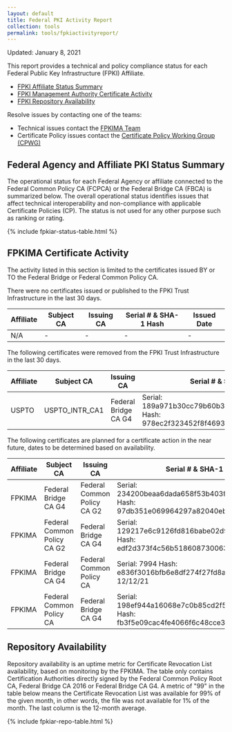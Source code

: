 ```yaml
---
layout: default 
title: Federal PKI Activity Report
collection: tools
permalink: tools/fpkiactivityreport/
---
```


Updated: January 8, 2021

This report provides a technical and policy compliance status for each Federal Public Key Infrastructure (FPKI) Affiliate.

- [FPKI Affiliate Status Summary](#fpki-affiliate-status-summary)
- [FPKI Management Authority Certificate Activity](#fpkima-certificate-activity)
- [FPKI Repository Availability](#repository-availability)

Resolve issues by contacting one of the teams:  

- Technical issues contact the [FPKIMA Team](mailto:fpki-help@gsa.gov) 
- Certificate Policy issues contact the [Certificate Policy Working Group (CPWG)](mailto:fpkipa_cpwg@listserv.gsa.gov)  

## Federal Agency and Affiliate PKI Status Summary
The operational status for each Federal Agency or affiliate connected to the Federal Common Policy CA (FCPCA) or the Federal Bridge CA (FBCA) is summarized below. The overall operational status identifies issues that affect technical interoperability and non-compliance with applicable Certificate Policies (CP). The status is not used for any other purpose such as ranking or rating.

{% include fpkiar-status-table.html %}

## FPKIMA Certificate Activity
The activity listed in this section is limited to the certificates issued BY or TO the Federal Bridge or Federal Common Policy CA.

There were no certificates issued or published to the FPKI Trust Infrastructure in the last 30 days.

| Affiliate | Subject CA | Issuing CA | Serial # & SHA-1 Hash | Issued Date |
| --------- | ---------- | ---------- | --------------------- | ----------- |
| N/A | - | - | - | - |

The following certificates were removed from the FPKI Trust Infrastructure in the last 30 days.

| Affiliate | Subject CA | Issuing CA | Serial # & SHA-1 Hash | Action Date |
| --------- | ---------- | ---------- | --------------------- | ----------- |
| USPTO | USPTO_INTR_CA1 | Federal Bridge CA G4 | Serial: 189a971b30cc79b60b35e21789db1c479cd949f0 Hash: 978ec2f323452f8f46932b8550663d68b6e96af7 | 12/15/2022 |


The following certificates are planned for a certificate action in the near future, dates to be determined based on availability.

| Affiliate | Subject CA | Issuing CA | Serial # & SHA-1 Hash | Expiration Date | Action |
| --------- | ---------- | ---------- | --------------------- | --------------- | ------ |
| FPKIMA | Federal Bridge CA G4	| Federal Common Policy CA G2 | Serial: 234200beaa6dada658f53b403f418295290cae82 Hash: 97db351e069964297a82040eb760c9cc1d74ba33 | 12/6/29 | 2/3/21 - Publication |
FPKIMA | Federal Common Policy CA G2 | Federal Bridge CA G4 | Serial: 129217e6c9126fd816babe02d9192ae2b519e231 Hash: edf2d373f4c56b5186087300638e3c5660c9a090 | 12/6/29 | 2/3/21 - Publication |
FPKIMA | Federal Bridge CA G4 | Federal Common Policy CA | Serial: 7994 Hash: e836f3016bfb6e8df274f27fd8a4a5054517b0f1 	12/12/21 | Revocation |
FPKIMA | Federal Common Policy CA | Federal Bridge CA G4 | Serial: 198ef944a16068e7c0b85cd2f5b2cfb5de8b2174 Hash: fb3f5e09cac4fe4066f6c48cce31feca02fea677 | 6/30/21 | Revocation |

 

## Repository Availability 
Repository availability is an uptime metric for Certificate Revocation List availability, based on monitoring by the FPKIMA. The table only contains Certification Authorities directly signed by the Federal Common Policy Root CA, Federal Bridge CA 2016 or Federal Bridge CA G4. A metric of "99" in the table below means the Certificate Revocation List was available for 99% of the given month, in other words, the file was not available for 1% of the month. The last column is the 12-month average.

{% include fpkiar-repo-table.html %}
